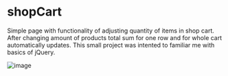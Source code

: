 # shopCart

Simple page with functionality of adjusting quantity of items in shop cart. After changing amount of products total sum for one row and for whole cart automatically updates. This small project was intented to familiar me with basics of jQuery.

![image](https://user-images.githubusercontent.com/49252352/204132236-96bcc69d-cee2-40c7-97b6-89f879264051.png)

